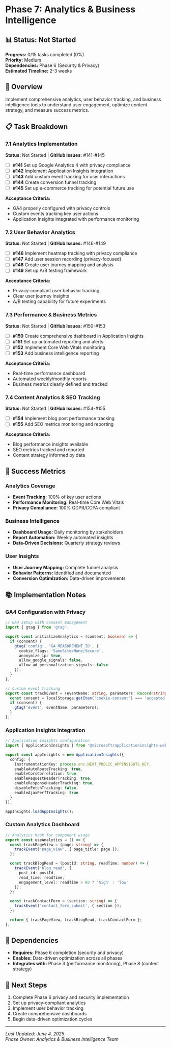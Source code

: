 # Phase 7: Analytics & Business Intelligence

## 📊 Status: Not Started
**Progress:** 0/15 tasks completed (0%)  
**Priority:** Medium  
**Dependencies:** Phase 6 (Security & Privacy)  
**Estimated Timeline:** 2-3 weeks

## 🎯 Overview
Implement comprehensive analytics, user behavior tracking, and business intelligence tools to understand user engagement, optimize content strategy, and measure success metrics.

## 📋 Task Breakdown

### 7.1 Analytics Implementation
**Status:** Not Started | **GitHub Issues:** #141-#145

- [ ] **#141** Set up Google Analytics 4 with privacy compliance
- [ ] **#142** Implement Application Insights integration
- [ ] **#143** Add custom event tracking for user interactions
- [ ] **#144** Create conversion funnel tracking
- [ ] **#145** Set up e-commerce tracking for potential future use

**Acceptance Criteria:**
- GA4 properly configured with privacy controls
- Custom events tracking key user actions
- Application Insights integrated with performance monitoring

### 7.2 User Behavior Analytics
**Status:** Not Started | **GitHub Issues:** #146-#149

- [ ] **#146** Implement heatmap tracking with privacy compliance
- [ ] **#147** Add user session recording (privacy-focused)
- [ ] **#148** Create user journey mapping and analysis
- [ ] **#149** Set up A/B testing framework

**Acceptance Criteria:**
- Privacy-compliant user behavior tracking
- Clear user journey insights
- A/B testing capability for future experiments

### 7.3 Performance & Business Metrics
**Status:** Not Started | **GitHub Issues:** #150-#153

- [ ] **#150** Create comprehensive dashboard in Application Insights
- [ ] **#151** Set up automated reporting and alerts
- [ ] **#152** Implement Core Web Vitals monitoring
- [ ] **#153** Add business intelligence reporting

**Acceptance Criteria:**
- Real-time performance dashboard
- Automated weekly/monthly reports
- Business metrics clearly defined and tracked

### 7.4 Content Analytics & SEO Tracking
**Status:** Not Started | **GitHub Issues:** #154-#155

- [ ] **#154** Implement blog post performance tracking
- [ ] **#155** Add SEO metrics monitoring and reporting

**Acceptance Criteria:**
- Blog performance insights available
- SEO metrics tracked and reported
- Content strategy informed by data

## 🎯 Success Metrics

### Analytics Coverage
- **Event Tracking:** 100% of key user actions
- **Performance Monitoring:** Real-time Core Web Vitals
- **Privacy Compliance:** 100% GDPR/CCPA compliant

### Business Intelligence
- **Dashboard Usage:** Daily monitoring by stakeholders
- **Report Automation:** Weekly automated insights
- **Data-Driven Decisions:** Quarterly strategy reviews

### User Insights
- **User Journey Mapping:** Complete funnel analysis
- **Behavior Patterns:** Identified and documented
- **Conversion Optimization:** Data-driven improvements

## 📚 Implementation Notes

### GA4 Configuration with Privacy
```typescript
// GA4 setup with consent management
import { gtag } from 'gtag';

export const initializeAnalytics = (consent: boolean) => {
  if (consent) {
    gtag('config', 'GA_MEASUREMENT_ID', {
      cookie_flags: 'SameSite=None;Secure',
      anonymize_ip: true,
      allow_google_signals: false,
      allow_ad_personalization_signals: false
    });
  }
};

// Custom event tracking
export const trackEvent = (eventName: string, parameters: Record<string, any>) => {
  const consent = localStorage.getItem('cookie-consent') === 'accepted';
  if (consent) {
    gtag('event', eventName, parameters);
  }
};
```

### Application Insights Integration
```typescript
// Application Insights configuration
import { ApplicationInsights } from '@microsoft/applicationinsights-web';

export const appInsights = new ApplicationInsights({
  config: {
    instrumentationKey: process.env.NEXT_PUBLIC_APPINSIGHTS_KEY,
    enableAutoRouteTracking: true,
    enableCorsCorrelation: true,
    enableRequestHeaderTracking: true,
    enableResponseHeaderTracking: true,
    disableFetchTracking: false,
    enableAjaxPerfTracking: true
  }
});

appInsights.loadAppInsights();
```

### Custom Analytics Dashboard
```typescript
// Analytics hook for component usage
export const useAnalytics = () => {
  const trackPageView = (page: string) => {
    trackEvent('page_view', { page_title: page });
  };

  const trackBlogRead = (postId: string, readTime: number) => {
    trackEvent('blog_read', { 
      post_id: postId, 
      read_time: readTime,
      engagement_level: readTime > 60 ? 'high' : 'low'
    });
  };

  const trackContactForm = (section: string) => {
    trackEvent('contact_form_submit', { section });
  };

  return { trackPageView, trackBlogRead, trackContactForm };
};
```

## 🔗 Dependencies
- **Requires:** Phase 6 completion (security and privacy)
- **Enables:** Data-driven optimization across all phases
- **Integrates with:** Phase 3 (performance monitoring), Phase 8 (content strategy)

## 📝 Next Steps
1. Complete Phase 6 privacy and security implementation
2. Set up privacy-compliant analytics
3. Implement user behavior tracking
4. Create comprehensive dashboards
5. Begin data-driven optimization cycles

---
*Last Updated: June 4, 2025*  
*Phase Owner: Analytics & Business Intelligence Team*
